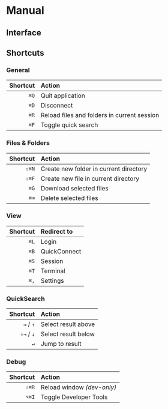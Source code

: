# Manual

## Interface

## Shortcuts

### General

| Shortcut | Action |
| -------: | :----- |
| `⌘Q`     | Quit application
| `⌘D`     | Disconnect
| `⌘R`     | Reload files and folders in current session
| `⌘F`     | Toggle quick search

### Files & Folders

| Shortcut | Action |
| -------: | :----- |
| `⇧⌘N`    | Create new folder in current directory
| `⇧⌘F`    | Create new file in current directory
| `⌘G`     | Download selected files
| `⌘⌫`     | Delete selected files


### View

| Shortcut | Redirect to |
| -------: | :---------- |
| `⌘L`     | Login
| `⌘B`     | QuickConnect
| `⌘S`     | Session
| `⌘T`     | Terminal
| `⌘,`     | Settings

### QuickSearch

| Shortcut | Action |
| -------: | :----- |
| `⇥` / `↑`| Select result above
| `⇧⇥` / `↓`| Select result below
| `↵`      | Jump to result

### Debug

| Shortcut | Action |
| -------: | :----- |
| `⇧⌘R`    | Reload window *(dev-only)*
| `⌥⌘I`    | Toggle Developer Tools
